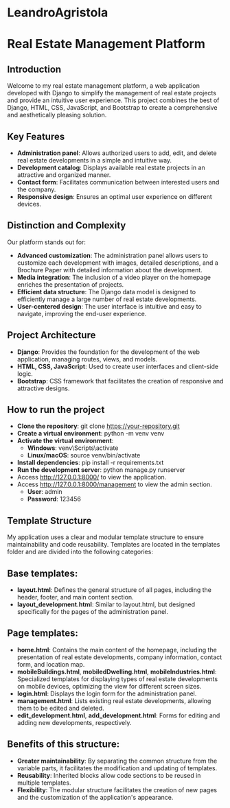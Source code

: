 # LeandroAgristola

# **Real Estate Management Platform**
## **Introduction**
Welcome to my real estate management platform, a web application developed with Django to simplify the management of real estate projects and provide an intuitive user experience. This project combines the best of Django, HTML, CSS, JavaScript, and Bootstrap to create a comprehensive and aesthetically pleasing solution.
## **Key Features**
- **Administration panel**: Allows authorized users to add, edit, and delete real estate developments in a simple and intuitive way.
- **Development catalog**: Displays available real estate projects in an attractive and organized manner.
- **Contact form**: Facilitates communication between interested users and the company.
- **Responsive design**: Ensures an optimal user experience on different devices.
## **Distinction and Complexity**
Our platform stands out for:
- **Advanced customization**: The administration panel allows users to customize each development with images, detailed descriptions, and a Brochure Paper with detailed information about the development.
- **Media integration**: The inclusion of a video player on the homepage enriches the presentation of projects.
- **Efficient data structure**: The Django data model is designed to efficiently manage a large number of real estate developments.
- **User-centered design**: The user interface is intuitive and easy to navigate, improving the end-user experience.
## **Project Architecture**
- **Django**: Provides the foundation for the development of the web application, managing routes, views, and models.
- **HTML, CSS, JavaScript**: Used to create user interfaces and client-side logic.
- **Bootstrap**: CSS framework that facilitates the creation of responsive and attractive designs.
## **How to run the project**
- **Clone the repository**: git clone https://your-repository.git
- **Create a virtual environment**: python -m venv venv
- **Activate the virtual environment**:
    - **Windows**: venv\Scripts\activate
    - **Linux/macOS**: source venv/bin/activate  
- **Install dependencies**: pip install -r requirements.txt
- **Run the development serve**r: python manage.py runserver
- Access http://127.0.0.1:8000/ to view the application.
- Access http://127.0.0.1:8000/management to view the admin section.
    - **User**: admin
    - **Password**: 123456
## **Template Structure**
My application uses a clear and modular template structure to ensure maintainability and code reusability. Templates are located in the templates folder and are divided into the following categories:
## **Base templates**:
- **layout.html**: Defines the general structure of all pages, including the header, footer, and main content section.
- **layout_development.html**: Similar to layout.html, but designed specifically for the pages of the administration panel.
## **Page templates**:
- **home.html**: Contains the main content of the homepage, including the presentation of real estate developments, company information, contact form, and location map.
- **mobileBuildings.html**, **mobiledDwelling.html**, **mobileIndustries.html**: Specialized templates for displaying types of real estate developments on mobile devices, optimizing the view for different screen sizes.
- **login.html**: Displays the login form for the administration panel.
- **management.html**: Lists existing real estate developments, allowing them to be edited and deleted.
- **edit_development.html**, **add_development.html**: Forms for editing and adding new developments, respectively.
## **Benefits of this structure**:
- **Greater maintainability**: By separating the common structure from the variable parts, it facilitates the modification and updating of templates.
- **Reusability**: Inherited blocks allow code sections to be reused in multiple templates.
- **Flexibility**: The modular structure facilitates the creation of new pages and the customization of the application's appearance.
